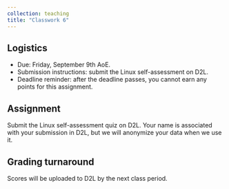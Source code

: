 ```yaml
---
collection: teaching
title: "Classwork 6"
---
```


## Logistics
* Due: Friday, September 9th AoE.
* Submission instructions: submit the Linux self-assessment on D2L.
* Deadline reminder: after the deadline passes, you cannot earn any points for
	this assignment.

## Assignment

Submit the Linux self-assessment quiz on D2L. Your name is associated with your
submission in D2L, but we will anonymize your data when we use it.

## Grading turnaround
Scores will be
uploaded to D2L by the next class period.

